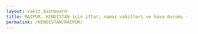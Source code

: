 ```yaml
---
layout: vakit_dashboard
title: RAIPUR, HINDISTAN için iftar, namaz vakitleri ve hava durumu - ilçe/eyalet seç
permalink: /HINDISTAN/RAIPUR/
---
```


<script type="text/javascript">
  var GLOBAL_COUNTRY = 'HINDISTAN';
  var GLOBAL_CITY = 'RAIPUR';
  var GLOBAL_STATE = '';
  var lat = 72;
  var lon = 21;
</script>
